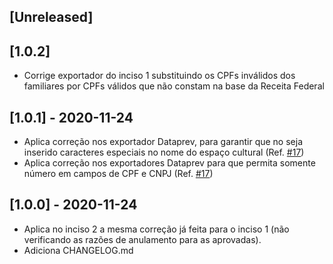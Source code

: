 
## [Unreleased]

## [1.0.2]
- Corrige exportador do inciso 1 substituindo os CPFs inválidos dos familiares por CPFs válidos que não constam na base da Receita Federal

## [1.0.1] - 2020-11-24
- Aplica correção nos exportador Dataprev, para garantir que no seja inserido caracteres especiais no nome do espaço cultural (Ref. [#17](https://github.com/mapasculturais/plugin-AldirBlancDataprev/issues/17))
- Aplica correção nos exportadores Dataprev para que permita somente número em campos de CPF e CNPJ (Ref. [#17](https://github.com/mapasculturais/plugin-AldirBlancDataprev/issues/17))

## [1.0.0] - 2020-11-24
- Aplica no inciso 2 a mesma correção já feita para o inciso 1 (não verificando as razões de anulamento para as aprovadas).
- Adiciona CHANGELOG.md
